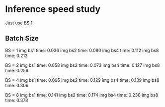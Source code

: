# Inference speed study

Just use BS 1

## Batch Size

BS = 1
img bs1 time: 0.036
img bs2 time: 0.080
img bs4 time: 0.112
img bs8 time: 0.213

BS = 2
img bs1 time: 0.058
img bs2 time: 0.073
img bs4 time: 0.127
img bs8 time: 0.256

BS = 4
img bs1 time: 0.095
img bs2 time: 0.129
img bs4 time: 0.139
img bs8 time: 0.306

BS = 8
img bs1 time: 0.141
img bs2 time: 0.174
img bs4 time: 0.230
img bs8 time: 0.378
